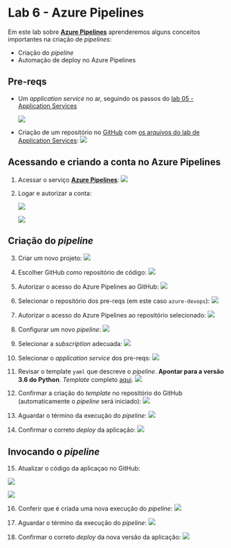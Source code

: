 # Lab 6 - Azure Pipelines

Em este lab sobre [**Azure Pipelines**](https://azure.microsoft.com/pt-br/services/devops/pipelines/) aprenderemos alguns conceitos importantes na criação de *pipelines*:
 - Criação do *pipeline*
 - Automação de deploy no Azure Pipelines
 
## Pre-reqs

- Um *application service* no ar, seguindo os passos do [lab 05 - Application Services](https://github.com/josecastillolema/fiap/blob/master/net/devops/lab05-paas-app.md)

   ![](https://raw.githubusercontent.com/josecastillolema/fiap/master/net/devops/img/app07.png)
   
- Criação de um repositório no [GitHub](https://github.com/) com [os arquivos do lab de Application Services](https://github.com/josecastillolema/fiap/tree/master/net/devops/lab05-paas-app):
   ![](https://raw.githubusercontent.com/josecastillolema/fiap/master/net/devops/img/ap00.png)

## Acessando e criando a conta no Azure Pipelines

1. Acessar o serviço [**Azure Pipelines**](https://azure.microsoft.com/pt-br/services/devops/pipelines/):
   ![](https://raw.githubusercontent.com/josecastillolema/fiap/master/net/devops/img/ap01.png)

2. Logar e autorizar a conta:

   ![](https://raw.githubusercontent.com/josecastillolema/fiap/master/net/devops/img/ap02.png)
   
   ![](https://raw.githubusercontent.com/josecastillolema/fiap/master/net/devops/img/ap03.png)

## Criação do *pipeline*

3. Criar um novo projeto:
   ![](https://raw.githubusercontent.com/josecastillolema/fiap/master/net/devops/img/ap04.png)

4. Escolher GitHub como repositório de código:
   ![](https://raw.githubusercontent.com/josecastillolema/fiap/master/net/devops/img/ap05.png)

5. Autorizar o acesso do Azure Pipelines ao GitHub:
   ![](https://raw.githubusercontent.com/josecastillolema/fiap/master/net/devops/img/ap06.png)

6. Selecionar o repositório dos pre-reqs (em este caso `azure-devops`):
   ![](https://raw.githubusercontent.com/josecastillolema/fiap/master/net/devops/img/ap07.png)

7. Autorizar o acesso do Azure Pipelines ao repositório selecionado:
   ![](https://raw.githubusercontent.com/josecastillolema/fiap/master/net/devops/img/ap08.png)
   
8. Configurar um novo *pipeline*:
   ![](https://raw.githubusercontent.com/josecastillolema/fiap/master/net/devops/img/ap09.png)
   
9. Selecionar a *subscription* adecuada:
   ![](https://raw.githubusercontent.com/josecastillolema/fiap/master/net/devops/img/ap10.png)

10. Selecionar o *application service* dos pre-reqs:
   ![](https://raw.githubusercontent.com/josecastillolema/fiap/master/net/devops/img/ap11.png)
   
11. Revisar o template `yaml` que descreve o *pipeline*. **Apontar para a versão 3.6 do Python**. *Template* completo [aqui](https://github.com/josecastillolema/fiap/tree/master/net/devops/lab06-paas-pipeline/azure-pipelines.yml).
   ![](https://raw.githubusercontent.com/josecastillolema/fiap/master/net/devops/img/ap12.png)

12. Confirmar a criação do *template* no repositório do GitHub (automaticamente o *pipeline* será iniciado):
   ![](https://raw.githubusercontent.com/josecastillolema/fiap/master/net/devops/img/ap13.png)

13. Aguardar o término da execução do *pipeline*:
   ![](https://raw.githubusercontent.com/josecastillolema/fiap/master/net/devops/img/ap14.png)

14. Confirmar o correto *deploy* da aplicação:
   ![](https://raw.githubusercontent.com/josecastillolema/fiap/master/net/devops/img/ap15.png)

## Invocando o *pipeline*

15. Atualizar o código da aplicaçao no GitHub:

   ![](https://raw.githubusercontent.com/josecastillolema/fiap/master/net/devops/img/ap16.png)

   ![](https://raw.githubusercontent.com/josecastillolema/fiap/master/net/devops/img/ap17.png)

16. Conferir que é criada uma nova execução do *pipeline*:
   ![](https://raw.githubusercontent.com/josecastillolema/fiap/master/net/devops/img/ap18.png)
   
17. Aguardar o término da execução do *pipeline*:
   ![](https://raw.githubusercontent.com/josecastillolema/fiap/master/net/devops/img/ap19.png)
   
18. Confirmar o correto *deploy* da nova versão da aplicação:
   ![](https://raw.githubusercontent.com/josecastillolema/fiap/master/net/devops/img/ap20.png)


